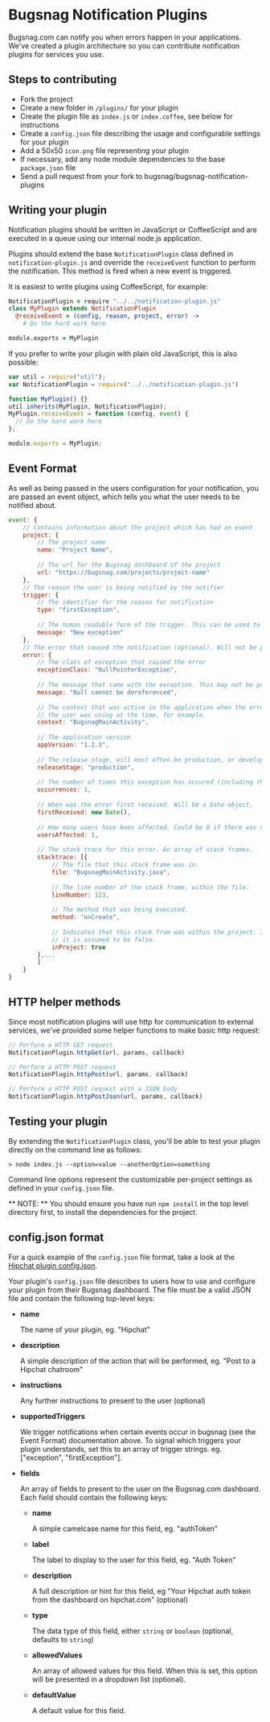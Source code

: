Bugsnag Notification Plugins
============================

Bugsnag.com can notify you when errors happen in your applications.
We've created a plugin architecture so you can contribute notification 
plugins for services you use.


Steps to contributing
---------------------

- Fork the project
- Create a new folder in `/plugins/` for your plugin
- Create the plugin file as `index.js` or `index.coffee`, see below for instructions
- Create a `config.json` file describing the usage and configurable settings for your plugin
- Add a 50x50 `icon.png` file representing your plugin
- If necessary, add any node module dependencies to the base `package.json` file
- Send a pull request from your fork to bugsnag/bugsnag-notification-plugins


Writing your plugin
-------------------

Notification plugins should be written in JavaScript or CoffeeScript and are 
executed in a queue using our internal node.js application.

Plugins should extend the base `NotificationPlugin` class defined in
`notification-plugin.js` and override the `receiveEvent` function to perform 
the notification. This method is fired when a new event is triggered.

It is easiest to write plugins using CoffeeScript, for example:

```coffeescript
NotificationPlugin = require "../../notification-plugin.js"
class MyPlugin extends NotificationPlugin
  @receiveEvent = (config, reason, project, error) ->
    # Do the hard work here

module.exports = MyPlugin
```

If you prefer to write your plugin with plain old JavaScript, this is also 
possible:

```javascript
var util = require("util");
var NotificationPlugin = require("../../notification-plugin.js")

function MyPlugin() {}
util.inherits(MyPlugin, NotificationPlugin);
MyPlugin.receiveEvent = function (config, event) {
  // Do the hard work here
};

module.exports = MyPlugin;
```


Event Format
------------
As well as being passed in the users configuration for your notification, you are passed
an event object, which tells you what the user needs to be notified about.

```javascript
event: {
    // Contains information about the project which has had an event
    project: {
        // The project name
        name: "Project Name",
        
        // The url for the Bugsnag dashboard of the project
        url: "https://bugsnag.com/projects/project-name"
    },
    // The reason the user is being notified by the notifier
    trigger: {
        // The identifier for the reason for notification
        type: "firstException",
        
        // The human readable form of the trigger. This can be used to start a sentance.
        message: "New exception"
    },
    // The error that caused the notification (optional). Will not be present if the project has hit the rate limit.
    error: {
        // The class of exception that caused the error
        exceptionClass: "NullPointerException",
        
        // The message that came with the exception. This may not be present if the exception didnt generate one.
        message: "Null cannot be dereferenced",
        
        // The context that was active in the application when the error occurred. This could be which screen
        // the user was using at the time, for example.
        context: "BugsnagMainActivity",
        
        // The application version
        appVersion: "1.2.3",
        
        // The release stage, will most often be production, or development.
        releaseStage: "production",
        
        // The number of times this exception has occured (including this one)
        occurrences: 1,
        
        // When was the error first received. Will be a Date object.
        firstReceived: new Date(),
        
        // How many users have been affected. Could be 0 if there was no user associated with the error.
        usersAffected: 1,
        
        // The stack trace for this error. An array of stack frames.
        stacktrace: [{
            // The file that this stack frame was in.
            file: "BugsnagMainActivity.java",
            
            // The line number of the stack frame, within the file.
            lineNumber: 123,
            
            // The method that was being executed.
            method: "onCreate",
            
            // Indicates that this stack fram was within the project. If the key is not present, 
            // it is assumed to be false.
            inProject: true
        },...
        ]
    }
}
```

HTTP helper methods
-------------------

Since most notification plugins will use http for communication to external 
services, we've provided some helper functions to make basic http request:

```javascript
// Perform a HTTP GET request
NotificationPlugin.httpGet(url, params, callback)

// Perform a HTTP POST request
NotificationPlugin.httpPost(url, params, callback)

// Perform a HTTP POST request with a JSON body
NotificationPlugin.httpPostJson(url, params, callback)
```


Testing your plugin
-------------------

By extending the `NotificationPlugin` class, you'll be able to test your 
plugin directly on the command line as follows:

    > node index.js --option=value --anotherOption=something

Command line options represent the customizable per-project settings as
defined in your `config.json` file.

** NOTE: ** You should ensure you have run `npm install` in the top level
directory first, to install the dependencies for the project.


config.json format
------------------

For a quick example of the `config.json` file format, take a look at the
[Hipchat plugin config.json](https://raw.github.com/bugsnag/bugsnag-notification-plugins/refactor/plugins/hipchat/config.json).

Your plugin's `config.json` file describes to users how to use and configure
your plugin from their Bugsnag dashboard. The file must be a valid JSON file
and contain the following top-level keys:

-   **name**

    The name of your plugin, eg. "Hipchat"

-   **description**

    A simple description of the action that will be performed, 
    eg. "Post to a Hipchat chatroom"

-   **instructions**

    Any further instructions to present to the user (optional)

-   **supportedTriggers**

    We trigger notifications when certain events occur in bugsnag (see the 
    Event Format) documentation above. To signal which triggers your plugin
    understands, set this to an array of trigger strings.
    eg. ["exception", "firstException"].

-   **fields**

    An array of fields to present to the user on the Bugsnag.com dashboard. 
    Each field should contain the following keys:

    -   **name**

        A simple camelcase name for this field, eg. "authToken"

    -   **label**

        The label to display to the user for this field, eg. "Auth Token"

    -   **description**

        A full description or hint for this field, eg "Your Hipchat auth token
        from the dashboard on hipchat.com" (optional)

    -   **type**

        The data type of this field, either `string` or `boolean`
        (optional, defaults to `string`)

    -   **allowedValues**

        An array of allowed values for this field. When this is set, this 
        option will be presented in a dropdown list (optional).

    -   **defaultValue**

        A default value for this field.